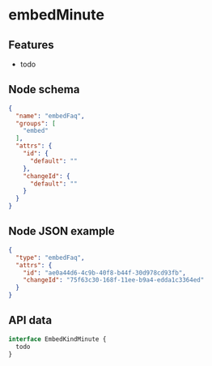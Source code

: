 # embedMinute

## Features
- todo

## Node schema

```json
{
  "name": "embedFaq",
  "groups": [
    "embed"
  ],
  "attrs": {
    "id": {
      "default": ""
    },
    "changeId": {
      "default": ""
    }
  }
}
```

## Node JSON example

```json
{
  "type": "embedFaq",
  "attrs": {
    "id": "ae0a44d6-4c9b-40f8-b44f-30d978cd93fb",
    "changeId": "75f63c30-168f-11ee-b9a4-edda1c3364ed"
  }
}
```

## API data

```ts
interface EmbedKindMinute {
  todo
}
```
